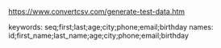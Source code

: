 https://www.convertcsv.com/generate-test-data.htm

keywords: seq;first;last;age;city;phone;email;birthday
names: id;first_name;last_name;age;city;phone;email;birthday
